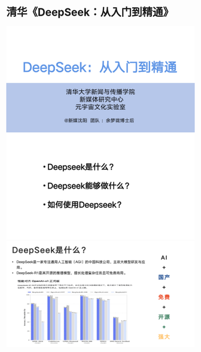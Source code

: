# 清华《DeepSeek：从入门到精通》

![qinghua_part_1_page_1](../_static/thu/qinghua_part_1_page_1.png)
![qinghua_part_2_page_1](../_static/thu/qinghua_part_2_page_1.png)
![qinghua_part_3_page_1](../_static/thu/qinghua_part_3_page_1.png)
